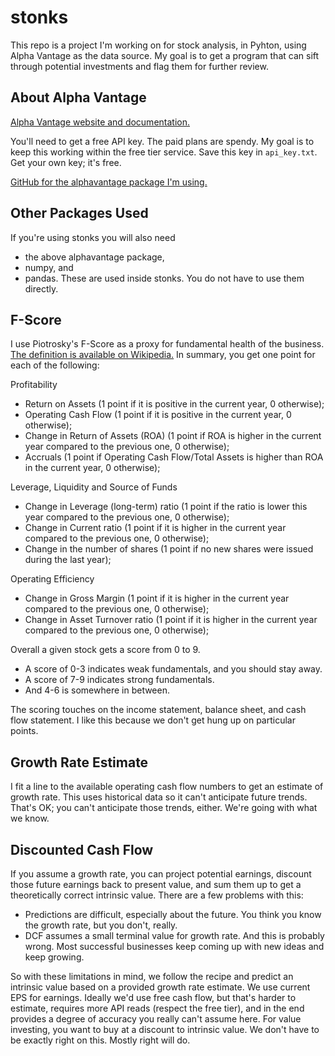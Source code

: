 # stonks

This repo is a project I'm working on for stock analysis, in Pyhton, using Alpha Vantage as the data source.  My goal is to get a program that can sift through potential investments and flag them for further review.

## About Alpha Vantage

[Alpha Vantage website and documentation.](https://www.alphavantage.co/)

You'll need to get a free API key.  The paid plans are spendy.  My goal is to keep this working within the free tier service.  Save this key in `api_key.txt`.  Get your own key; it's free.

[GitHub for the alphavantage package I'm using.](https://github.com/RomelTorres/alpha_vantage/blob/a70f110c4883ffe66f2d1f36571a61c2a90e563d/alpha_vantage/fundamentaldata.py)

## Other Packages Used

If you're using stonks you will also need
* the above alphavantage package,
* numpy, and
* pandas.
These are used inside stonks.  You do not have to use them directly.

## F-Score

I use Piotrosky's F-Score as a proxy for fundamental health of the business.  [The definition is available on Wikipedia.](https://en.wikipedia.org/wiki/Piotroski_F-score)  In summary, you get one point for each of the following:

Profitability
*  Return on Assets (1 point if it is positive in the current year, 0 otherwise);
*  Operating Cash Flow (1 point if it is positive in the current year, 0 otherwise);
*  Change in Return of Assets (ROA) (1 point if ROA is higher in the current year compared to the previous one, 0 otherwise);
*  Accruals (1 point if Operating Cash Flow/Total Assets is higher than ROA in the current year, 0 otherwise);

Leverage, Liquidity and Source of Funds
* Change in Leverage (long-term) ratio (1 point if the ratio is lower this year compared to the previous one, 0 otherwise);
* Change in Current ratio (1 point if it is higher in the current year compared to the previous one, 0 otherwise);
* Change in the number of shares (1 point if no new shares were issued during the last year);

Operating Efficiency
* Change in Gross Margin (1 point if it is higher in the current year compared to the previous one, 0 otherwise);
* Change in Asset Turnover ratio (1 point if it is higher in the current year compared to the previous one, 0 otherwise);

Overall a given stock gets a score from 0 to 9.
* A score of 0-3 indicates weak fundamentals, and you should stay away.
* A score of 7-9 indicates strong fundamentals.
* And 4-6 is somewhere in between.

The scoring touches on the income statement, balance sheet, and cash flow statement.  I like this because we don't get hung up on particular points.

## Growth Rate Estimate

I fit a line to the available operating cash flow numbers to get an estimate of growth rate.  This uses historical data so it can't anticipate future trends.  That's OK; you can't anticipate those trends, either.  We're going with what we know.

## Discounted Cash Flow

If you assume a growth rate, you can project potential earnings, discount those future earnings back to present value, and sum them up to get a theoretically correct intrinsic value.  There are a few problems with this:
* Predictions are difficult, especially about the future.  You think you know the growth rate, but you don't, really.
* DCF assumes a small terminal value for growth rate.  And this is probably wrong.  Most successful businesses keep coming up with new ideas and keep growing.

So with these limitations in mind, we follow the recipe and predict an intrinsic value based on a provided growth rate estimate.  We use current EPS for earnings.  Ideally we'd use free cash flow, but that's harder to estimate, requires more API reads (respect the free tier), and in the end provides a degree of accuracy you really can't assume here.  For value investing, you want to buy at a discount to intrinsic value.  We don't have to be exactly right on this.  Mostly right will do.